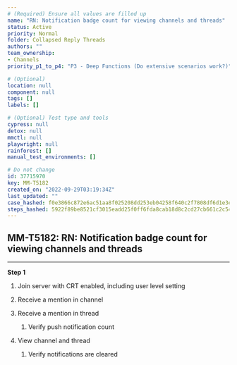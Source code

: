 ```yaml
---
# (Required) Ensure all values are filled up
name: "RN: Notification badge count for viewing channels and threads"
status: Active
priority: Normal
folder: Collapsed Reply Threads
authors: ""
team_ownership: 
- Channels
priority_p1_to_p4: "P3 - Deep Functions (Do extensive scenarios work?)"

# (Optional)
location: null
component: null
tags: []
labels: []

# (Optional) Test type and tools
cypress: null
detox: null
mmctl: null
playwright: null
rainforest: []
manual_test_environments: []

# Do not change
id: 37715970
key: MM-T5182
created_on: "2022-09-29T03:19:34Z"
last_updated: ""
case_hashed: f0e3866c872e6ac51aa8f025208dd253eb04258f640c2f7808df6d1e3eadfa056586a3158852200a086eb1184875cafc
steps_hashed: 5922f89be8521cf3015eadd25f0ff6fda8cab18d8c2cd27cb661c2c5405868c737da13f32595ceb3d950fbb49e5cbf7d
---
```


<!-- (Auto-generated) Based on frontmatter's "key" and "name" -->

## MM-T5182: RN: Notification badge count for viewing channels and threads

---

**Step 1**

1. Join server with CRT enabled, including user level setting

2. Receive a mention in channel

3. Receive a mention in thread 

   1. Verify push notification count

4. View channel and thread

   1. Verify notifications are cleared
